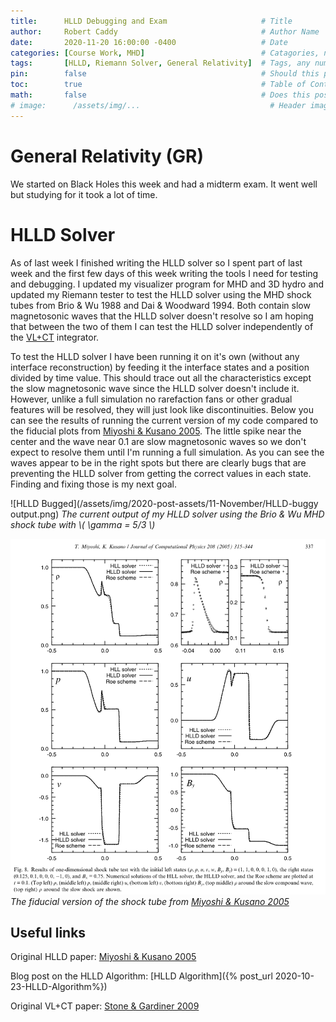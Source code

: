 ```yaml
---
title:      HLLD Debugging and Exam                     # Title
author:     Robert Caddy                                # Author Name
date:       2020-11-20 16:00:00 -0400                   # Date
categories: [Course Work, MHD]                          # Catagories, no more than 2
tags:       [HLLD, Riemann Solver, General Relativity]  # Tags, any number
pin:        false                                       # Should this post be pinned?
toc:        true                                        # Table of Contents?
math:       false                                       # Does this post contain math?
# image:      /assets/img/...                             # Header image path
---
```


# General Relativity (GR)
We started on Black Holes this week and had a midterm exam. It went well but
studying for it took a lot of time.

# HLLD Solver
As of last week I finished writing the HLLD solver so I spent part of last week
and the first few days of this week writing the tools I need for testing and
debugging. I updated my visualizer program for MHD and 3D hydro and updated my
Riemann tester to test the HLLD solver using the MHD shock tubes from Brio & Wu
1988 and Dai & Woodward 1994. Both contain slow magnetosonic waves that the HLLD
solver doesn't resolve so I am hoping that between the two of them I can test
the HLLD solver independently of the
[VL+CT](https://www.sciencedirect.com/science/article/abs/pii/S1384107608000754?via%3Dihub)
integrator.

To test the HLLD solver I have been running it on it's own (without any
interface reconstruction) by feeding it the interface states and a position
divided by time value. This should trace out all the characteristics except the
slow magnetosonic wave since the HLLD solver doesn't include it. However, unlike
a full simulation no rarefaction fans or other gradual features will be
resolved, they will just look like discontinuities. Below you can see the
results of running the current version of my code compared to the fiducial plots
from [Miyoshi & Kusano
2005](https://www.sciencedirect.com/science/article/pii/S0021999105001142?via%3Dihub).
The little spike near the center and the wave near 0.1 are slow magnetosonic
waves so we don't expect to resolve them until I'm running a full simulation. As
you can see the waves appear to be in the right spots but there are clearly bugs
that are preventing the HLLD solver from getting the correct values in each
state. Finding and fixing those is my next goal.

![HLLD Bugged](/assets/img/2020-post-assets/11-November/HLLD-buggy output.png)
*The current output of my HLLD solver using the Brio & Wu MHD shock tube with \\( \gamma = 5/3 \\)*

![fiducial](/assets/img/2020-post-assets/11-November/Brio-Wu-MHD-shock-tube-fiducial.png)
*The fiducial version of the shock tube from [Miyoshi & Kusano 2005](https://www.sciencedirect.com/science/article/pii/S0021999105001142?via%3Dihub)*



## Useful links
Original HLLD paper: [Miyoshi & Kusano 2005](https://www.sciencedirect.com/science/article/pii/S0021999105001142?via%3Dihub)

Blog post on the HLLD Algorithm: [HLLD Algorithm]({% post_url 2020-10-23-HLLD-Algorithm%})

Original VL+CT paper: [Stone & Gardiner 2009](https://www.sciencedirect.com/science/article/abs/pii/S1384107608000754?via%3Dihub)
